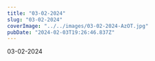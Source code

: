 ```yaml
---
title: "03-02-2024"
slug: "03-02-2024"
coverImage: "../../images/03-02-2024-AzOT.jpg"
pubDate: "2024-02-03T19:26:46.837Z"
---
```


03-02-2024
